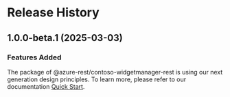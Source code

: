 # Release History
    
## 1.0.0-beta.1 (2025-03-03)

### Features Added

The package of @azure-rest/contoso-widgetmanager-rest is using our next generation design principles. To learn more, please refer to our documentation [Quick Start](https://aka.ms/azsdk/js/mgmt/quickstart).
